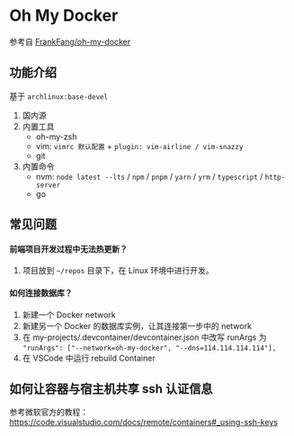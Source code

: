 # Oh My Docker

参考自 [FrankFang/oh-my-docker](https://github.com/FrankFang/oh-my-docker)

## 功能介绍

基于 `archlinux:base-devel`

1. 国内源
2. 内置工具
   - oh-my-zsh
   - vim: `vimrc 默认配置` + `plugin: vim-airline / vim-snazzy`
   - git
3. 内置命令
   - nvm: `node latest --lts` / `npm` / `pnpm` / `yarn` / `yrm` / `typescript` / `http-server`
   - go

## 常见问题

#### 前端项目开发过程中无法热更新？

1. 项目放到 `~/repos` 目录下，在 Linux 环境中进行开发。

#### 如何连接数据库？

1. 新建一个 Docker network
2. 新建另一个 Docker 的数据库实例，让其连接第一步中的 network
3. 在 my-projects/.devcontainer/devcontainer.json 中改写 runArgs 为 `"runArgs": ["--network=oh-my-docker", "--dns=114.114.114.114"],`
4. 在 VSCode 中运行 rebuild Container

## 如何让容器与宿主机共享 ssh 认证信息

参考微软官方的教程：https://code.visualstudio.com/docs/remote/containers#_using-ssh-keys
